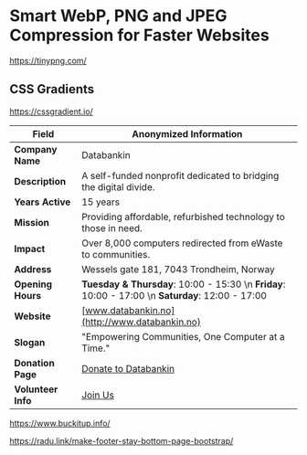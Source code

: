 # Smart WebP, PNG and JPEG Compression for Faster Websites

https://tinypng.com/


## CSS Gradients
https://cssgradient.io/

| Field             | Anonymized Information                                     |
|------------------|----------------------------------------------------------|
| **Company Name**  | Databankin                                              |
| **Description**   | A self-funded nonprofit dedicated to bridging the digital divide. |
| **Years Active**  | 15 years                                                |
| **Mission**      | Providing affordable, refurbished technology to those in need. |
| **Impact**       | Over 8,000 computers redirected from eWaste to communities. |
| **Address**      | Wessels gate 181, 7043 Trondheim, Norway                 |
| **Opening Hours**| **Tuesday & Thursday**: 10:00 - 15:30  \n **Friday**: 10:00 - 17:00  \n **Saturday**: 12:00 - 17:00 |
| **Website**      | [www.databankin.no](http://www.databankin.no)             |
| **Slogan**       | "Empowering Communities, One Computer at a Time."         |
| **Donation Page**| [Donate to Databankin](http://www.databankin.no/donate)   |
| **Volunteer Info**| [Join Us](http://www.databankin.no/volunteer)            |

https://www.buckitup.info/


https://radu.link/make-footer-stay-bottom-page-bootstrap/

